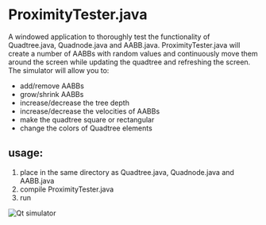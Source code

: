# ProximityTester.java
A windowed application to thoroughly test the functionality of Quadtree.java, Quadnode.java and AABB.java. ProximityTester.java will create 
a number of AABBs with random values and continuously move them around the screen while updating the quadtree and refreshing the screen. 
The simulator will allow you to:

- add/remove AABBs
- grow/shrink AABBs
- increase/decrease the tree depth
- increase/decrease the velocities of AABBs
- make the quadtree square or rectangular
- change the colors of Quadtree elements

## usage:
1. place in the same directory as Quadtree.java, Quadnode.java and AABB.java
2. compile ProximityTester.java
3. run

![Qt simulator](https://github.com/digitalAJF/Images/blob/master/Quadtree/simulator.png)
